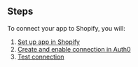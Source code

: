 ## Steps
To connect your app to Shopify, you will:
1. [Set up app in Shopify](#set-up-app-in-shopify)
2. [Create and enable connection in Auth0](#create-and-enable-connection-in-auth0)
3. [Test connection](#test-connection)
